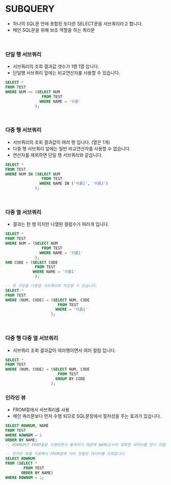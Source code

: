 # SUBQUERY
- 하나의 SQL문 안에 포함된 또다른 SELECT문을 서브쿼리라고 합니다.
- 메인 SQL문을 위해 보조 역할을 하는 쿼리문

<br>

### 단일 행 서브쿼리
- 서브쿼리의 조회 결과값 갯수가 1행 1열 입니다.
- 단일행 서브쿼리 앞에는 비교연산자를 사용할 수 있습니다.
```sql
SELECT *
FROM TEST
WHERE NUM <= (SELECT NUM
                FROM TEST
               WHERE NAME = '이름'
             );
```
<br>

### 다중 행 서브쿼리
- 서브쿼리의 조회 결과값이 여러 행 입니다. (열은 1개)
- 다중 행 서브쿼리 앞에는 일반 비교연산자를 사용할 수 없습니다.
- 연산자를 제외하면 단일 행 서브쿼리와 같습니다.
```sql
SELECT *
FROM TEST
WHERE NUM IN (SELECT NUM
                FROM TEST
               WHERE NAME IN ('이름1', '이름2')
             );
```

<br>

### 다중 열 서브쿼리
- 결과는 한 행 이지만 나열된 컬럼수가 여러개 입니다.
```sql
SELECT *
FROM TEST
WHERE NUM = (SELECT NUM
                FROM TEST
               WHERE NAME = '이름1'
             );
AND CODE = (SELECT CODE
             FROM TEST
            WHERE NAME = '이름1'
             );

-- 위 구문을 다중열 서브쿼리로 작성할 수 있습니다.
SELECT *
FROM TEST
WHERE (NUM, CODE) = (SELECT NUM, CODE
                       FROM TEST
                      WHERE = '이름1'
                    );
```

<br>

### 다중 행 다중 열 서브쿼리
- 서브쿼리 조회 결과값이 여러행이면서 여러 컬럼 입니다.
```sql
SELECT *
FROM TEST
WHERE (NUM, CODE) = (SELECT NUM, CODE
                       FROM TEST
                      GROUP BY CODE
                    );
```

### 인라인 뷰
- FROM절에서 서브쿼리를 사용
- 메인 쿼리문보다 먼저 수행 되므로 SQL문장에서 절차성을 주는 효과가 있습니다.
```sql
SELECT ROWNUM, NAME
FROM TEST
WHERE ROWNUM = 1
ORDER BY NAME;
-- ROWNUM은 FROM절을 수행하면서 붙여지기 때문에 NAME순서의 정확한 데이터를 얻기 어렵습니다.

-- 인라인 뷰를 이용해서 FROM절에 이미 정렬된 데이터를 조회합니다.
SELECT ROWNUM
FROM (SELECT *
        FROM TEST
       ORDER BY NAME)
WHERE ROWNUM = 1;
```